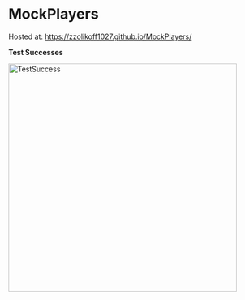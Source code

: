 # MockPlayers

Hosted at: https://zzolikoff1027.github.io/MockPlayers/

**Test Successes**

<img width="450" alt="TestSuccess" src="https://user-images.githubusercontent.com/78103329/205366515-2000ebb1-d186-46ef-9fc0-a7edc9295d77.PNG">
